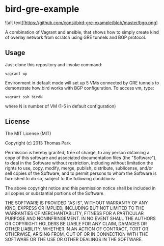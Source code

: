 bird-gre-example
================
![alt text][https://github.com/consi/bird-gre-example/blob/master/bgp.png]

A combination of Vagrant and ansible, that shows how to simply create kind of overlay network 
from scratch using GRE tunnels and BGP protocol.

Usage
-----
Just clone this repository and invoke command:
```
vagrant up
```

Environment in default mode will set up 5 VMs connected by GRE tunnels to demonstrate how 
bird works with BGP configuration. To access vm, type:
```
vagrant ssh birdN
```
where N is number of VM (1-5 in default configuration)

License
-------
The MIT License (MIT)

Copyright (c) 2013 Thomas Park

Permission is hereby granted, free of charge, to any person obtaining a copy
of this software and associated documentation files (the "Software"), to deal
in the Software without restriction, including without limitation the rights
to use, copy, modify, merge, publish, distribute, sublicense, and/or sell
copies of the Software, and to permit persons to whom the Software is
furnished to do so, subject to the following conditions:

The above copyright notice and this permission notice shall be included in
all copies or substantial portions of the Software.

THE SOFTWARE IS PROVIDED "AS IS", WITHOUT WARRANTY OF ANY KIND, EXPRESS OR
IMPLIED, INCLUDING BUT NOT LIMITED TO THE WARRANTIES OF MERCHANTABILITY,
FITNESS FOR A PARTICULAR PURPOSE AND NONINFRINGEMENT. IN NO EVENT SHALL THE
AUTHORS OR COPYRIGHT HOLDERS BE LIABLE FOR ANY CLAIM, DAMAGES OR OTHER
LIABILITY, WHETHER IN AN ACTION OF CONTRACT, TORT OR OTHERWISE, ARISING FROM,
OUT OF OR IN CONNECTION WITH THE SOFTWARE OR THE USE OR OTHER DEALINGS IN
THE SOFTWARE.